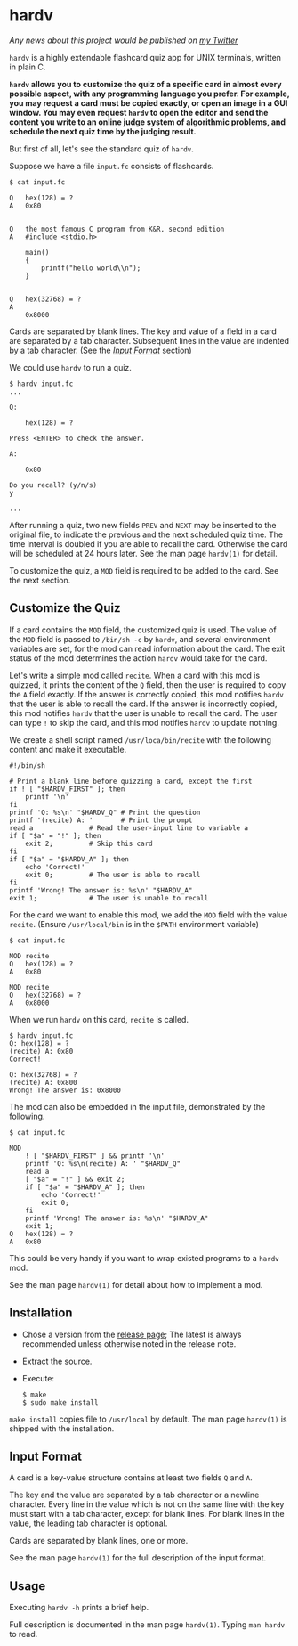 hardv
=====

*Any news about this project would be published on
[my Twitter](https://twitter.com/dyx1970)*

`hardv` is a highly extendable flashcard quiz app for UNIX terminals,
written in plain C.

**`hardv` allows you to customize the quiz of a specific card
in almost every possible aspect,
with any programming language you prefer.
For example,
you may request a card must be copied exactly,
or open an image in a GUI window.
You may even request `hardv` to open the editor and send the content you
write to an online judge system of algorithmic problems,
and schedule the next quiz time by the judging result.**

But first of all, let's see the standard quiz of `hardv`.

Suppose we have a file `input.fc` consists of flashcards.

	$ cat input.fc

	Q	hex(128) = ?
	A	0x80


	Q	the most famous C program from K&R, second edition
	A	#include <stdio.h>
		
		main()
		{
			printf("hello world\\n");
		}


	Q	hex(32768) = ?
	A
		0x8000

Cards are separated by blank lines.
The key and value of a field in a card are separated by a tab character.
Subsequent lines in the value are indented by a tab character.
(See the [*Input Format*](#input-format) section)

We could use `hardv` to run a quiz.
	
	$ hardv input.fc
	...

	Q:

		hex(128) = ?

	Press <ENTER> to check the answer.

	A:

		0x80

	Do you recall? (y/n/s)
	y

	...

After running a quiz,
two new fields `PREV` and `NEXT` may be inserted to the original file,
to indicate the previous and the next scheduled quiz time.
The time interval is doubled if you are able to recall the card.
Otherwise the card will be scheduled at 24 hours later.
See the man page `hardv(1)` for detail.

To customize the quiz,
a `MOD` field is required to be added to the card.
See the next section.

Customize the Quiz
------------------

If a card contains the `MOD` field,
the customized quiz is used.
The value of the `MOD` field is passed to `/bin/sh -c` by `hardv`,
and several environment variables are set,
for the mod can read information about the card.
The exit status of the mod determines the action `hardv` would take
for the card.

Let's write a simple mod called `recite`.
When a card with this mod is quizzed,
it prints the content of the `Q` field,
then the user is required to copy the `A` field exactly.
If the answer is correctly copied,
this mod notifies `hardv` that the user is able to recall the card.
If the answer is incorrectly copied,
this mod notifies `hardv` that the user is unable to recall the card.
The user can type `!` to skip the card,
and this mod notifies `hardv` to update nothing.

We create a shell script named `/usr/loca/bin/recite`
with the following content and make it executable.

~~~shell
#!/bin/sh

# Print a blank line before quizzing a card, except the first
if ! [ "$HARDV_FIRST" ]; then
	printf '\n'
fi
printf 'Q: %s\n' "$HARDV_Q"	# Print the question
printf '(recite) A: '		# Print the prompt
read a				# Read the user-input line to variable a
if [ "$a" = "!" ]; then
	exit 2;			# Skip this card
fi
if [ "$a" = "$HARDV_A" ]; then
	echo 'Correct!'
	exit 0;			# The user is able to recall
fi
printf 'Wrong! The answer is: %s\n' "$HARDV_A"
exit 1;				# The user is unable to recall
~~~

For the card we want to enable this mod,
we add the `MOD` field with the value `recite`.
(Ensure `/usr/local/bin` is in the `$PATH` environment variable)

	$ cat input.fc

	MOD	recite
	Q	hex(128) = ?
	A	0x80

	MOD	recite
	Q	hex(32768) = ?
	A	0x8000

When we run `hardv` on this card, `recite` is called.

	$ hardv input.fc
	Q: hex(128) = ?
	(recite) A: 0x80
	Correct!

	Q: hex(32768) = ?
	(recite) A: 0x800
	Wrong! The answer is: 0x8000

The mod can also be embedded in the input file,
demonstrated by the following.

	$ cat input.fc

	MOD
		! [ "$HARDV_FIRST" ] && printf '\n'
		printf 'Q: %s\n(recite) A: ' "$HARDV_Q"
		read a
		[ "$a" = "!" ] && exit 2;
		if [ "$a" = "$HARDV_A" ]; then
			echo 'Correct!'
			exit 0;
		fi
		printf 'Wrong! The answer is: %s\n' "$HARDV_A"
		exit 1;
	Q	hex(128) = ?
	A	0x80

This could be very handy if you want to wrap existed programs to a
`hardv` mod.

See the man page `hardv(1)` for detail about how to implement a mod.

Installation
------------

- Chose a version from
the [release page](https://github.com/dongyx/hardv/releases);
The latest is always recommended unless otherwise noted in the
release note.

- Extract the source.

- Execute:

	~~~
	$ make
	$ sudo make install
	~~~

`make install` copies file to `/usr/local` by default.
The man page `hardv(1)` is shipped with the installation.

Input Format
------------

A card is a key-value structure contains at least two fields `Q`
and `A`.

The key and the value are separated by a tab character or a newline
character.
Every line in the value which is not on the same line with the key
must start with a tab character, except for blank lines.
For blank lines in the value, the leading tab character is optional.

Cards are separated by blank lines, one or more.

See the man page `hardv(1)`
for the full description of the input format.

Usage
-----

Executing `hardv -h` prints a brief help.

Full description is documented in the man page `hardv(1)`.
Typing `man hardv` to read.
